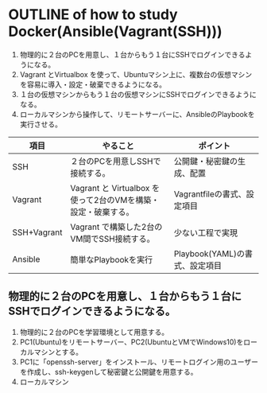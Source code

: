 # OUTLINE of how to study Docker(Ansible(Vagrant(SSH)))

1. 物理的に２台のPCを用意し、１台からもう１台にSSHでログインできるようになる。
2. Vagrant とVirtualbox を使って、Ubuntuマシン上に、複数台の仮想マシンを容易に導入・設定・破棄できるようになる。
3. １台の仮想マシンからもう１台の仮想マシンにSSHでログインできるようになる。
4. ローカルマシンから操作して、リモートサーバーに、AnsibleのPlaybookを実行させる。

|項目|やること|ポイント
|---|---|---
|SSH|２台のPCを用意しSSHで接続する。|公開鍵・秘密鍵の生成、配置
|Vagrant|Vagrant と Virtualbox を使って2台のVMを構築・設定・破棄する。|Vagrantfileの書式、設定項目
|SSH+Vagrant|Vagrant で構築した2台のVM間でSSH接続する。|少ない工程で実現
|Ansible|簡単なPlaybookを実行|Playbook(YAML)の書式、設定項目

## 物理的に２台のPCを用意し、１台からもう１台にSSHでログインできるようになる。
1. 物理的に２台のPCを学習環境として用意する。
2. PC1(Ubuntu)をリモートサーバー、PC2(UbuntuとVMでWindows10)をローカルマシンとする。
3. PC1に「openssh-server」をインストール、リモートログイン用のユーザーを作成し、ssh-keygenして秘密鍵と公開鍵を用意する。
4. ローカルマシン
